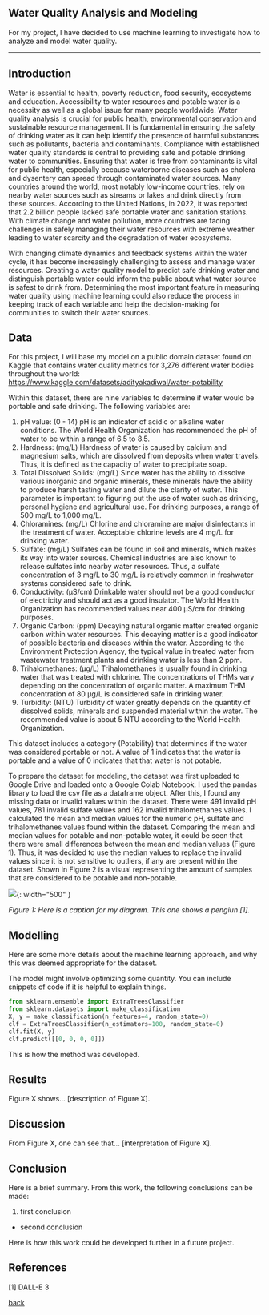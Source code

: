 ## Water Quality Analysis and Modeling 

For my project, I have decided to use machine learning to investigate how to analyze and model water quality. 

***

## Introduction 

Water is essential to health, poverty reduction, food security, ecosystems and education.
Accessibility to water resources and potable water is a necessity as well as a global issue for many people worldwide. Water quality analysis is crucial for public health, environmental conservation and sustainable resource management. It is fundamental in ensuring the safety of drinking water as it can help identify the presence of harmful substances such as pollutants, bacteria and contaminants.  Compliance with established water quality standards is central to providing safe and potable drinking water to communities. Ensuring that water is free from contaminants is vital for public health, especially because waterborne diseases such as cholera and dysentery can spread through contaminated water sources. Many countries around the world, most notably low-income countries, rely on nearby water sources such as streams or lakes and drink directly from these sources. According to the United Nations, in 2022, it was reported that 2.2 billion people lacked safe portable water and sanitation stations. With climate change and water pollution, more countries are facing challenges in safely managing their water resources with extreme weather leading to water scarcity and the degradation of water ecosystems. 
 
With changing climate dynamics and feedback systems within the water cycle, it has become increasingly challenging to assess and manage water resources. Creating a water quality model to predict safe drinking water and distinguish portable water could inform the public about what water source is safest to drink from. Determining the most important feature in measuring water quality using machine learning could also reduce the process in keeping track of each variable and help the decision-making for communities to switch their water sources.

## Data

For this project, I will base my model on a public domain dataset found on Kaggle that contains water quality metrics for 3,276 different water bodies throughout the world:
https://www.kaggle.com/datasets/adityakadiwal/water-potability

Within this dataset, there are nine variables to determine if water would be portable and safe drinking. The following variables are: 
1. pH value: (0 - 14)
pH is an indicator of acidic or alkaline water conditions. The World Health Organization has recommended the pH of water to be within a range of 6.5 to 8.5. 
2. Hardness: (mg/L)
Hardness of water is caused by calcium and magnesium salts, which are dissolved from deposits when water travels. Thus, it is defined as the capacity of water to precipitate soap.
3. Total Dissolved Solids: (mg/L)
Since water has the ability to dissolve various inorganic and organic minerals, these minerals have the ability to produce harsh tasting water and dilute the clarity of water. This parameter is important to figuring out the use of water such as drinking, personal hygiene and agricultural use. For drinking purposes, a range of 500 mg/L to 1,000 mg/L. 
4. Chloramines: (mg/L)
Chlorine and chloramine are major disinfectants in the treatment of water. Acceptable chlorine levels are 4 mg/L for drinking water.  
5. Sulfate: (mg/L)
Sulfates can be found in soil and minerals, which makes its way into water sources. Chemical industries are also known to release sulfates into nearby water resources. Thus, a sulfate concentration of 3 mg/L to 30 mg/L is relatively common in freshwater systems considered safe to drink. 
6. Conductivity: (μS/cm)
Drinkable water should not be a good conductor of electricity and should act as a good insulator. The World Health Organization has recommended values near 400 μS/cm for drinking purposes. 
7. Organic Carbon: (ppm)
Decaying natural organic matter created organic carbon within water resources. This decaying matter is a good indicator of possible bacteria and diseases within the water. According to the Environment Protection Agency, the typical value in treated water from wastewater treatment plants and drinking water is less than 2 ppm. 
8. Trihalomethanes: (μg/L)
Trihalomethanes is usually found in drinking water that was treated with chlorine. The concentrations of THMs vary depending on the concentration of organic matter. A maximum THM concentration of 80 μg/L is considered safe in drinking water. 
9. Turbidity: (NTU)
Turbidity of water greatly depends on the quantity of dissolved solids, minerals and suspended material within the water. The recommended value is about 5 NTU according to the World Health Organization. 

This dataset includes a category (Potability) that determines if the water was considered portable or not. A value of 1 indicates that the water is portable and a value of 0 indicates that that water is not potable.

To prepare the dataset for modeling, the dataset was first uploaded to Google Drive and loaded onto a Google Colab Notebook. I used the pandas library to load the csv file as a dataframe object. After this, I found any missing data or invalid values within the dataset. There were 491 invalid pH values, 781 invalid sulfate values and 162 invalid trihalomethanes values. I calculated the mean and median values for the numeric pH, sulfate and trihalomethanes values found within the dataset. Comparing the mean and median values for potable and non-potable water, it could be seen that there were small differences between the mean and median values (Figure 1). Thus, it was decided to use the median values to replace the invalid values since it is not sensitive to outliers, if any are present within the dataset. Shown in Figure 2 is a visual representing the amount of samples that are considered to be potable and non-potable.

![](assets/IMG/datapenguin.png){: width="500" }

*Figure 1: Here is a caption for my diagram. This one shows a pengiun [1].*

## Modelling

Here are some more details about the machine learning approach, and why this was deemed appropriate for the dataset. 

The model might involve optimizing some quantity. You can include snippets of code if it is helpful to explain things.

```python
from sklearn.ensemble import ExtraTreesClassifier
from sklearn.datasets import make_classification
X, y = make_classification(n_features=4, random_state=0)
clf = ExtraTreesClassifier(n_estimators=100, random_state=0)
clf.fit(X, y)
clf.predict([[0, 0, 0, 0]])
```

This is how the method was developed.

## Results

Figure X shows... [description of Figure X].

## Discussion

From Figure X, one can see that... [interpretation of Figure X].

## Conclusion

Here is a brief summary. From this work, the following conclusions can be made:
1. first conclusion
* second conclusion

Here is how this work could be developed further in a future project.

## References
[1] DALL-E 3

[back](./)

